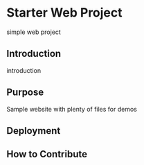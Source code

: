 # Starter Web Project

simple web project

## Introduction
introduction

## Purpose

Sample website with plenty of files for demos

## Deployment

## How to Contribute